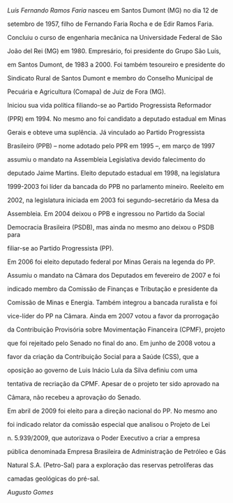 

 



*Luís Fernando Ramos Faria* nasceu em Santos Dumont (MG) no dia 12 de

setembro de 1957, filho de Fernando Faria Rocha e de Edir Ramos Faria.



Concluiu o curso de engenharia mecânica na Universidade Federal de São

João del Rei (MG) em 1980. Empresário, foi presidente do Grupo São Luís,

em Santos Dumont, de 1983 a 2000. Foi também tesoureiro e presidente do

Sindicato Rural de Santos Dumont e membro do Conselho Municipal de

Pecuária e Agricultura (Comapa) de Juiz de Fora (MG).



Iniciou sua vida política filiando-se ao Partido Progressista Reformador

(PPR) em 1994. No mesmo ano foi candidato a deputado estadual em Minas

Gerais e obteve uma suplência. Já vinculado ao Partido Progressista

Brasileiro (PPB) – nome adotado pelo PPR em 1995 –, em março de 1997

assumiu o mandato na Assembleia Legislativa devido falecimento do

deputado Jaime Martins. Eleito deputado estadual em 1998, na legislatura

1999-2003 foi líder da bancada do PPB no parlamento mineiro. Reeleito em

2002, na legislatura iniciada em 2003 foi segundo-secretário da Mesa da

Assembleia. Em 2004 deixou o PPB e ingressou no Partido da Social

Democracia Brasileira (PSDB), mas ainda no mesmo ano deixou o PSDB para

filiar-se ao Partido Progressista (PP).



Em 2006 foi eleito deputado federal por Minas Gerais na legenda do PP.

Assumiu o mandato na Câmara dos Deputados em fevereiro de 2007 e foi

indicado membro da Comissão de Finanças e Tributação e presidente da

Comissão de Minas e Energia. Também integrou a bancada ruralista e foi

vice-líder do PP na Câmara. Ainda em 2007 votou a favor da prorrogação

da Contribuição Provisória sobre Movimentação Financeira (CPMF), projeto

que foi rejeitado pelo Senado no final do ano. Em junho de 2008 votou a

favor da criação da Contribuição Social para a Saúde (CSS), que a

oposição ao governo de Luis Inácio Lula da Silva definiu com uma

tentativa de recriação da CPMF. Apesar de o projeto ter sido aprovado na

Câmara, não recebeu a aprovação do Senado.



Em abril de 2009 foi eleito para a direção nacional do PP. No mesmo ano

foi indicado relator da comissão especial que analisou o Projeto de Lei

n. 5.939/2009, que autorizava o Poder Executivo a criar a empresa

pública denominada Empresa Brasileira de Administração de Petróleo e Gás

Natural S.A. (Petro-Sal) para a exploração das reservas petrolíferas das

camadas geológicas do pré-sal.



*Augusto Gomes*



